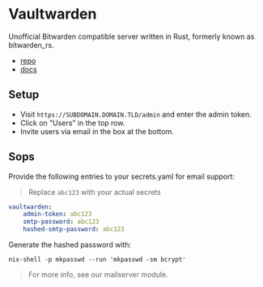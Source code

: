 # Vaultwarden

Unofficial Bitwarden compatible server written in Rust, formerly known as bitwarden_rs.

- [repo](https://github.com/dani-garcia/vaultwarden)
- [docs](https://github.com/dani-garcia/vaultwarden/wiki)

## Setup

- Visit `https://SUBDOMAIN.DOMAIN.TLD/admin` and enter the admin token.
- Click on "Users" in the top row.
- Invite users via email in the box at the bottom.

## Sops

Provide the following entries to your secrets.yaml for email support:

> Replace `abc123` with your actual secrets

```yaml
vaultwarden:
    admin-token: abc123
    smtp-password: abc123
    hashed-smtp-password: abc123
```

Generate the hashed password with:

```shell
nix-shell -p mkpasswd --run 'mkpasswd -sm bcrypt'
```

> For more info, see our mailserver module.
